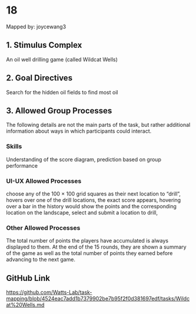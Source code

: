# 18

Mapped by: joycewang3 

## 1. Stimulus Complex 
An oil well drilling game (called Wildcat Wells)

## 2. Goal Directives 
Search for the hidden oil fields to find most oil

## 3. Allowed Group Processes 
The following details are not the main parts of the task, but rather additional information about ways in which participants could interact.

### Skills 
Understanding of the score diagram, prediction based on group performance

### UI-UX Allowed Processes
choose any of the 100 × 100 grid squares as their next location to “drill”, hovers over one of the drill locations, the exact score appears, hovering over a bar in the history would show the points and the corresponding location on the landscape, select and submit a location to drill,

### Other Allowed Processes
The total number of points the players have accumulated is always displayed to them. At the end of the 15 rounds, they are shown a summary of the game as well as the total number of points they earned before advancing to the next game.

## GitHub Link 
https://github.com/Watts-Lab/task-mapping/blob/4524eac7add1b7379902be7b95f2f0d381697edf/tasks/Wildcat%20Wells.md